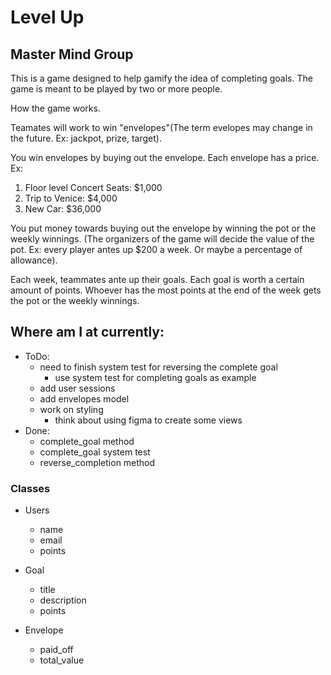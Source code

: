 # Level Up
## Master Mind Group

This is a game designed to help gamify the idea of completing goals. The game is meant to be played by two or more people.

How the game works. 

Teamates will work to win "envelopes"(The term evelopes may change in the future. Ex: jackpot, prize, target). 

You win envelopes by buying out the envelope. Each envelope has a price. Ex:

1) Floor level Concert Seats: $1,000
2) Trip to Venice: $4,000
3) New Car: $36,000

You put money towards buying out the envelope by winning the pot or the weekly winnings. (The organizers of the game will decide the value of the pot. Ex: every player antes up $200 a week. Or maybe a percentage of allowance).

Each week, teammates ante up their goals. Each goal is worth a certain amount of points. Whoever has the most points at the end of the week gets the pot or the weekly winnings.

## Where am I at currently:
- ToDo:
  - need to finish system test for reversing  the complete goal
    - use system test for completing goals as example
  - add user sessions
  - add envelopes model
  - work on styling
    - think about using figma to create some views
- Done:
  - complete_goal method
  - complete_goal system test
  - reverse_completion method

### Classes

- Users
  - name
  - email
  - points

- Goal
  - title 
  - description
  - points

- Envelope
  - paid_off
  - total_value
